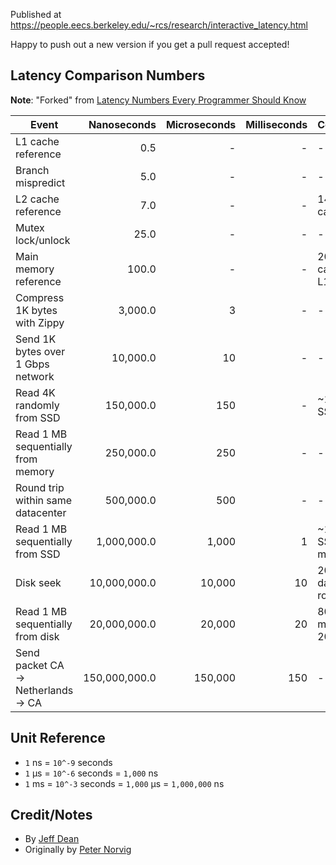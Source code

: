 
Published at <https://people.eecs.berkeley.edu/~rcs/research/interactive_latency.html>

Happy to push out a new version if you get a pull request accepted!


## Latency Comparison Numbers

**Note**: "Forked" from [Latency Numbers Every Programmer Should Know](https://gist.github.com/GLMeece/b00c9c97a06a957af7426b1be5bc8be6)


| Event                              | Nanoseconds   | Microseconds | Milliseconds | Comparison    |
|------------------------------------|--------------:|--------:|----:|-----------------------------|
| L1 cache reference                 |           0.5 |       - |   - | -                           |
| Branch mispredict                  |           5.0 |       - |   - | -                           |
| L2 cache reference                 |           7.0 |       - |   - | 14x L1 cache                |
| Mutex lock/unlock                  |          25.0 |       - |   - | -                           |
| Main memory reference              |         100.0 |       - |   - | 20x L2 cache, 200x L1 cache |
| Compress 1K bytes with Zippy       |       3,000.0 |       3 |   - | -                           |
| Send 1K bytes over 1 Gbps network  |      10,000.0 |      10 |   - | -                           |
| Read 4K randomly from SSD          |     150,000.0 |     150 |   - | ~1GB/sec SSD                |
| Read 1 MB sequentially from memory |     250,000.0 |     250 |   - | -                           |
| Round trip within same datacenter  |     500,000.0 |     500 |   - | -                           |
| Read 1 MB sequentially from SSD    |   1,000,000.0 |   1,000 |   1 | ~1GB/sec SSD, 4X memory     |
| Disk seek                          |  10,000,000.0 |  10,000 |  10 | 20x datacenter roundtrip    |
| Read 1 MB sequentially from disk   |  20,000,000.0 |  20,000 |  20 | 80x memory, 20X SSD         |
| Send packet CA → Netherlands → CA  | 150,000,000.0 | 150,000 | 150 | -                           |

## Unit Reference

* `1` ns = `10^-9` seconds
* `1` µs = `10^-6` seconds = `1,000` ns
* `1` ms = `10^-3` seconds = `1,000` µs = `1,000,000` ns

## Credit/Notes

* By [Jeff Dean](http://research.google.com/people/jeff/)
* Originally by [Peter Norvig](http://norvig.com/21-days.html#answers)
